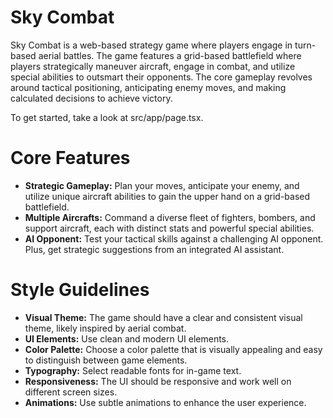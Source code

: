 
# Sky Combat

Sky Combat is a web-based strategy game where players engage in turn-based aerial battles. The game features a grid-based battlefield where players strategically maneuver aircraft, engage in combat, and utilize special abilities to outsmart their opponents. The core gameplay revolves around tactical positioning, anticipating enemy moves, and making calculated decisions to achieve victory.

To get started, take a look at src/app/page.tsx.

# Core Features

*   **Strategic Gameplay:** Plan your moves, anticipate your enemy, and utilize unique aircraft abilities to gain the upper hand on a grid-based battlefield.
*   **Multiple Aircrafts:** Command a diverse fleet of fighters, bombers, and support aircraft, each with distinct stats and powerful special abilities.
*   **AI Opponent:** Test your tactical skills against a challenging AI opponent. Plus, get strategic suggestions from an integrated AI assistant.

# Style Guidelines

*   **Visual Theme:** The game should have a clear and consistent visual theme, likely inspired by aerial combat.
*   **UI Elements:** Use clean and modern UI elements.
*   **Color Palette:** Choose a color palette that is visually appealing and easy to distinguish between game elements.
*   **Typography:** Select readable fonts for in-game text.
*   **Responsiveness:** The UI should be responsive and work well on different screen sizes.
*   **Animations:** Use subtle animations to enhance the user experience.

